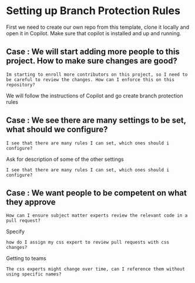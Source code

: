 # Setting up Branch Protection Rules

First we need to create our own repo from this template, clone it locally and open it in Copilot.
Make sure that copilot is installed and up and running. 

## Case : We will start adding more people to this project. How to make sure changes are good?

```prompt
Im starting to enroll more contributors on this project, so I need to be careful to review the changes. How can I enforce this on this repository?
```

We will follow the instructions of Copilot and go create branch protection rules

## Case : We see there are many settings to be set, what should we configure?

```prompt
I see that there are many rules I can set, which ones should i configure?
```

Ask for description of some of the other settings
```prompt
I see that there are many rules I can set, which ones should i configure?
```

## Case : We want people to be competent on what they approve

```prompt
How can I ensure subject matter experts review the relevant code in a pull request?
```

Specify
```prompt
how do I assign my css expert to review pull requests with css changes?
```

Getting to teams
```prompt
The css experts might change over time, can I reference them without using specific names?
```


